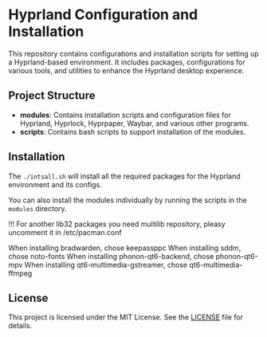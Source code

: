 # Hyprland Configuration and Installation

This repository contains configurations and installation scripts for setting up a Hyprland-based environment. It includes packages, configurations for various tools, and utilities to enhance the Hyprland desktop experience.

## Project Structure

- **modules**: Contains installation scripts and configuration files for Hyprland, Hyprlock, Hyprpaper, Waybar, and various other programs.
- **scripts**: Contains bash scripts to support installation of the modules.

## Installation

The `./intsall.sh` will install all the required packages for the Hyprland environment and its configs.

You can also install the modules individually by running the scripts in the `modules` directory.

!!! For another lib32 packages you need multilib repository, pleasy uncomment it in /etc/pacman.conf

When installing bradwarden, chose keepassppc
When installing sddm, chose noto-fonts
When installing phonon-qt6-backend, chose phonon-qt6-mpv
When installing qt6-multimedia-gstreamer, chose qt6-multimedia-ffmpeg

## License

This project is licensed under the MIT License. See the [LICENSE](LICENSE) file for details.
